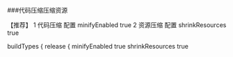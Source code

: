 ###代码压缩压缩资源

   【推荐】
   1 代码压缩 配置 minifyEnabled true 
   2 资源压缩 配置 shrinkResources true
   
  buildTypes {
    release {
      minifyEnabled true
      shrinkResources true